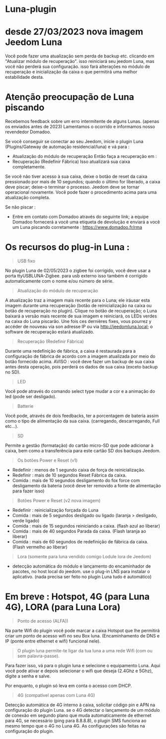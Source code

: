 # Luna-plugin

# desde 27/03/2023 nova imagem Jeedom Luna
Você pode fazer uma atualização sem perda de backup etc. clicando em "Atualizar módulo de recuperação". isso reiniciará seu jeedom Luna, mas você não perderá sua configuração. isso fará alterações no módulo de recuperação e inicialização da caixa o que permitirá uma melhor estabilidade desta.

# Atenção preocupação de Luna piscando

Recebemos feedback sobre um erro intermitente de alguns Lunas. (apenas os enviados antes de 2023)
Lamentamos o ocorrido e informamos nosso revendedor Domadoo.

Se você conseguir se conectar ao seu Jeedom, inicie o plugin Luna (Plugins/Gateway de automação residencial/luna) e vá para : 
  - Atualização do módulo de recuperação
Então faça a recuperação em :
  - Recuperação (Redefinir Fábrica)
Isso atualizará sua caixa completamente.

Se você não tiver acesso à sua caixa, deixe o botão de reset da caixa pressionado por mais de 10 segundos; quando o último for liberado, a caixa deve piscar; deixe-o terminar o processo. Jeedom deve se tornar operacional novamente. Você pode fazer o procedimento acima para uma atualização completa.

Se não piscar : 
 - Entre em contato com Domadoo através do seguinte link; a equipe Domadoo fornecerá a você uma etiqueta de devolução e enviará a você um Luna piscando corretamente :
https://www.domadoo.fr/rma

# Os recursos do plug-in Luna :

> USB fixo

No plugin Luna de 02/05/2023 o zigbee foi corrigido, você deve usar a porta ttyUSBLUNA-Zigbee. para usb externo isso também é corrigido automaticamente com o nome e/ou número de série.

> Atualização do módulo de recuperação

A atualização traz a imagem mais recente para o Luna; ele iráusar esta imagem durante uma recuperação (botão de reinicialização na caixa ou botão de recuperação no plugin).
Clique no botão de recuperação; o Luna baixará a versão mais recente de sua imagem e reiniciará, os LEDs verdes na caixa do Luna piscarão. 
Une fois ces dernières fixes, vous pourrez y accéder de nouveau via son adresse IP ou via http://jeedomluna.local; o software de recuperação estará atualizado.

> Recuperação (Redefinir Fábrica)

Durante uma redefinição de fábrica, a caixa é restaurada para a configuração de fábrica de acordo com a imagem atualizada por meio do botão fornecido acima. AVISO : você deve fazer um backup de sua caixa antes desta operação, pois perderá os dados de sua caixa (exceto backup no SD).

> LED

Você pode através do comando select type mudar a cor e a animação do led (pode ser desligado).

> Batterie

Você pode, através de dois feedbacks, ter a porcentagem de bateria assim como o tipo de alimentação da sua caixa. (carregando, descarregando, Full etc…).

> SD

Permite a gestão (formatação) do cartão micro-SD que pode adicionar à caixa, bem como a transferência para este cartão SD dos backups Jeedom.

> Os botões Power e Reset (v1)

- Redefinir : menos de 1 segundo caixa de força de reinicialização.
- Redefinir : mais de 10 segundos Reset Fábrica da caixa.
- Comida : mais de 10 segundos desligamento do fox force com desligamento da bateria (você deve ter removido a fonte de alimentação para fazer isso)

> Botões Power e Reset (v2 nova imagem)

- Redefinir : reinicialização forçada do Luna
- Comida : mais de 5 segundos desligado ou ligado (laranja > desligado, verde ligado)
- Comida : mais de 15 segundos reiniciando a caixa. (flash azul ao liberar)
- Comida : mais de 40 segundos Parada da caixa. (Flash laranja ao liberar)
- Comida : mais de 60 segundos de redefinição de fábrica da caixa. (Flash vermelho ao liberar)

> Lora (somente para luna vendido comigo Lodule lora de Jeedom)

- detecção automática do módulo e lançamento do encaminhador de pacotes, no host local do jeedom. use o plug-in LNS para instalar o aplicativo. (nada precisa ser feito no plugin Luna tudo é automático)

# Em breve : Hotspot, 4G (para Luna 4G), LORA (para Luna Lora)

> Ponto de acesso (ALFA))

Na parte Wifi do plugin você pode marcar a caixa Hotspot que lhe permitirá criar um ponto de acesso wifi no seu Box luna. (Encaminhamento de DNS e IP (ponte entre ethernet e wifi) funcional nele).

> O plugin luna permite-te ligar da tua luna a uma rede Wifi (com ou sem palavra-passe).

Para fazer isso, vá para o plugin luna e selecione o equipamento Luna. Aqui você pode ativar e depois selecionar o wifi que deseja (2.4Ghz e 5Ghz), digite a senha e salve.

Por enquanto, o plugin só leva em conta o acesso com DHCP.

> 4G (compatível apenas com Luna 4G)

Detecção automática de 4G interno à caixa, solicitar código pin e APN na configuração do plugin Luna.
se o 4G detectar o lançamento de um módulo de conexão em segundo plano que muda automaticamente de ethernet para 4G, se necessário (ping para 8.8.8.8), o plugin SMS funciona ao mesmo tempo que o 4G no Luna 4G.
As configurações são feitas na configuração do plugin.
